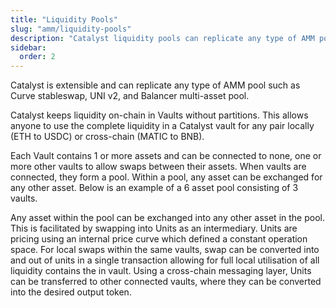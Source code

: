 ```yaml
---
title: "Liquidity Pools"
slug: "amm/liquidity-pools"
description: "Catalyst liquidity pools can replicate any type of AMM pool such as Curve stableswap, UNI v2, and Balancer all while being natively cross-chain."
sidebar:
  order: 2
---
```


Catalyst is extensible and can replicate any type of AMM pool such as Curve stableswap, UNI v2, and Balancer multi-asset pool.

Catalyst keeps liquidity on-chain in Vaults without partitions. This allows anyone to use the complete liquidity in a Catalyst vault for any pair locally (ETH to USDC) or cross-chain (MATIC to BNB).

Each Vault contains 1 or more assets and can be connected to none, one or more other vaults to allow swaps between their assets. When vaults are connected, they form a pool. Within a pool, any asset can be exchanged for any other asset. Below is an example of a 6 asset pool consisting of 3 vaults.
<!-- 
```d2 animateInterval=2500
style.fill: transparent
direction: right

title: All Available Routes {
  near: top-center
  shape: text
  style: {
    font-size: 40
  }
}

Vault ETH: {
  ether: Ether
  wbtc: wBTC
  units: Units
  dai: DAI

  dai -> units
  dai <- units
  ether -> units
  ether <- units
  wbtc -> units
  wbtc <- units
}

Vault Polygon: {
  matic: Matic
  units: Units

  matic -> units
  matic <- units
}

Vault BSC: {
  bnb: BNB
  units: Units
  usdc: USDC

  units -> bnb
  units <- bnb
  units -> usdc
  units <- usdc
}

Vault ETH.units -- Vault Polygon.units -- Vault BSC.units
Vault ETH.units -- Vault BSC.units

scenarios: {
  localswap: {
    title.label: Ether to wBTC
    Vault ETH: {
      (dai -> units)[0]: {
        style.opacity: 0.2
      }
      (dai <- units)[0]: {
        style.opacity: 0.2
      }
      (wbtc -> units)[0]: {
        style.opacity: 0.2
      }
      (wbtc <- units)[0]: {
        style.animated: true
      }
      (ether -> units)[0]: {
        style.animated: true
      }
      (ether <- units)[0]: {
        style.opacity: 0.2
      }
    }
    Vault Polygon: {
      (matic -> units)[0]: {
        style.opacity: 0.2
      }
      (matic <- units)[0]: {
        style.opacity: 0.2
      }
    }

    Vault BSC: {
      (units -> bnb)[0]: {
        style.opacity: 0.2
      }
      (units <- bnb)[0]: {
        style.opacity: 0.2
      }
      (units -> usdc)[0]: {
        style.opacity: 0.2
      }
      (units <- usdc)[0]: {
        style.opacity: 0.2
      }
    }

    (Vault ETH.units -- Vault Polygon.units)[0]: {
      style.opacity: 0.2
    }
    (Vault Polygon.units -- Vault BSC.units)[0]: {
      style.opacity: 0.2
    }
    (Vault ETH.units -- Vault BSC.units)[0]: {
      style.opacity: 0.2
    }
  }
  crossswap: {
    title.label: DAI to USDC
    Vault ETH: {
      (dai -> units)[0]: {
        style.animated: true
      }
      (dai <- units)[0]: {
        style.opacity: 0.2
      }
      (wbtc -> units)[0]: {
        style.opacity: 0.2
      }
      (wbtc <- units)[0]: {
        style.opacity: 0.2
      }
      (ether -> units)[0]: {
        style.opacity: 0.2
      }
      (ether <- units)[0]: {
        style.opacity: 0.2
      }
    }
    Vault Polygon: {
      (matic -> units)[0]: {
        style.opacity: 0.2
      }
      (matic <- units)[0]: {
        style.opacity: 0.2
      }
    }

    Vault BSC: {
      (units -> bnb)[0]: {
        style.opacity: 0.2
      }
      (units <- bnb)[0]: {
        style.opacity: 0.2
      }
      (units -> usdc)[0]: {
        style.animated: true
      }
      (units <- usdc)[0]: {
        style.opacity: 0.2
      }
    }

    (Vault ETH.units -- Vault Polygon.units)[0]: {
      style.opacity: 0.2
    }
    (Vault Polygon.units -- Vault BSC.units)[0]: {
      style.opacity: 0.2
    }
  }
}
``` -->

Any asset within the pool can be exchanged into any other asset in the pool. This is facilitated by swapping into Units as an intermediary. Units are pricing using an internal price curve which defined a constant operation space.
For local swaps within the same vaults, swap can be converted into and out of units in a single transaction allowing for full local utilisation of all liquidity contains the in vault. Using a cross-chain messaging layer, Units can be transferred to other connected vaults, where they can be converted into the desired output token.
